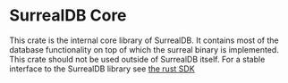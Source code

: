 
# SurrealDB Core

This crate is the internal core library of SurrealDB.
It contains most of the database functionality on top of which the surreal binary is
implemented. This crate should not be used outside of SurrealDB itself. 
For a stable interface to the SurrealDB library see [the rust SDK](https://crates.io/crates/surrealdb)
